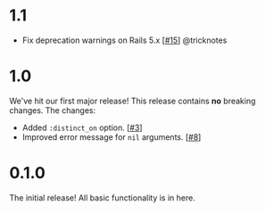 # 1.1

- Fix deprecation warnings on Rails 5.x [[#15](https://github.com/panorama-ed/order_as_specified/pull/15)] @tricknotes

# 1.0

We've hit our first major release! This release contains **no** breaking changes. The changes:

- Added `:distinct_on` option. [[#3](https://github.com/panorama-ed/order_as_specified/issues/3)]
- Improved error message for `nil` arguments. [[#8](https://github.com/panorama-ed/order_as_specified/pull/8)]

# 0.1.0

The initial release! All basic functionality is in here.
